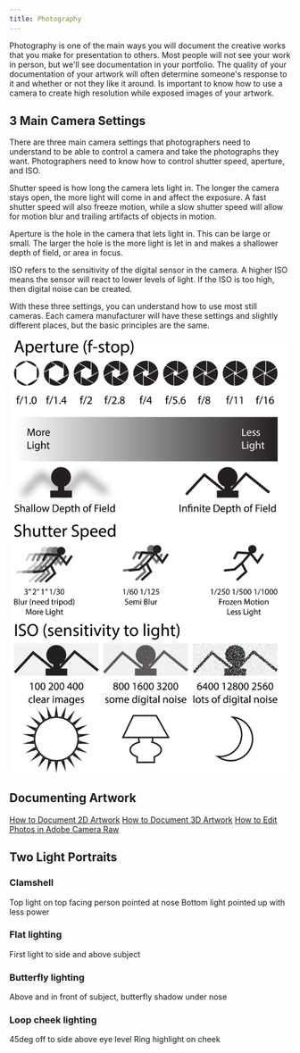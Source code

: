 ```yaml
---
title: Photography
---
```


Photography is one of the main ways you will document the creative works that you make for presentation to others. Most people will not see your work in person, but we'll see documentation in your portfolio. The quality of your documentation of your artwork will often determine someone's response to it and whether or not they like it around. Is important to know how to use a camera to create high resolution while exposed images of your artwork.

## 3 Main Camera Settings

There are three main camera settings that photographers need to understand to be able to control a camera and take the photographs they want. Photographers need to know how to control shutter speed, aperture, and ISO.

Shutter speed is how long the camera lets light in. The longer the camera stays open, the more light will come in and affect the exposure. A fast shutter speed will also freeze motion, while a slow shutter speed will allow for motion blur and trailing artifacts of objects in motion.

Aperture is the hole in the camera that lets light in. This can be large or small. The larger the hole is the more light is let in and makes a shallower depth of field, or area in focus.

ISO refers to the sensitivity of the digital sensor in the camera. A higher ISO means the sensor will react to lower levels of light. If the ISO is too high, then digital noise can be created.

With these three settings, you can understand how to use most still cameras. Each camera manufacturer will have these settings and slightly different places, but the basic principles are the same.

![2021-09-22-Camera-Cheat-Sheet-Whatmakeart](./2021-09-22-Camera-Cheat-Sheet-Whatmakeart.png "Photography Cheatsheet: <a href='https://whatmakeart.com/'>What Make Art</a>")

## Documenting Artwork

[How to Document 2D Artwork](../art-faq/how-to-document-2d-artwork.md) [How to Document 3D Artwork](../art-faq/how-to-document-3d-artwork.md) [How to Edit Photos in Adobe Camera Raw](../photography/how-to-edit-photos-in-adobe-camera-raw.md)

## Two Light Portraits

### Clamshell

Top light on top facing person pointed at nose Bottom light pointed up with less power

### Flat lighting

First light to side and above subject

### Butterfly lighting

Above and in front of subject, butterfly shadow under nose

### Loop cheek lighting

45deg off to side above eye level Ring highlight on cheek
